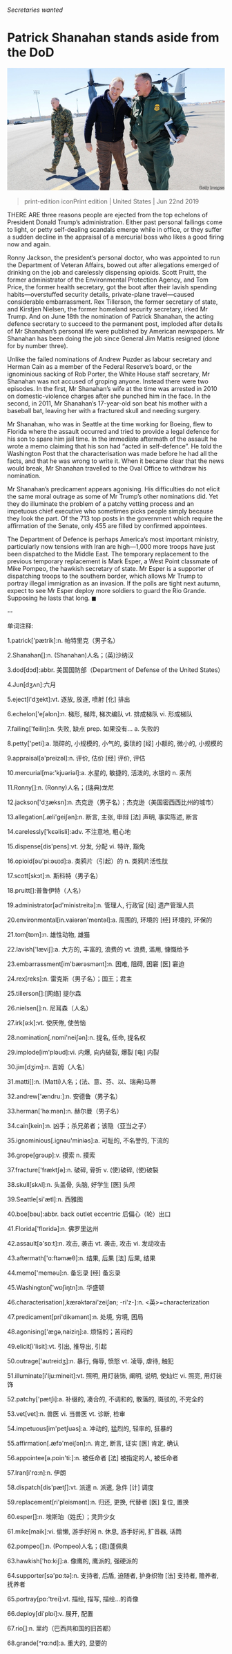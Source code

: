 ###### Secretaries wanted

# Patrick Shanahan stands aside from the DoD 

![image](images/20190622_USP002_1.jpg) 

> print-edition iconPrint edition | United States | Jun 22nd 2019 

THERE ARE three reasons people are ejected from the top echelons of President Donald Trump’s administration. Either past personal failings come to light, or petty self-dealing scandals emerge while in office, or they suffer a sudden decline in the appraisal of a mercurial boss who likes a good firing now and again. 

Ronny Jackson, the president’s personal doctor, who was appointed to run the Department of Veteran Affairs, bowed out after allegations emerged of drinking on the job and carelessly dispensing opioids. Scott Pruitt, the former administrator of the Environmental Protection Agency, and Tom Price, the former health secretary, got the boot after their lavish spending habits—overstuffed security details, private-plane travel—caused considerable embarrassment. Rex Tillerson, the former secretary of state, and Kirstjen Nielsen, the former homeland security secretary, irked Mr Trump. And on June 18th the nomination of Patrick Shanahan, the acting defence secretary to succeed to the permanent post, imploded after details of Mr Shanahan’s personal life were published by American newspapers. Mr Shanahan has been doing the job since General Jim Mattis resigned (done for by number three). 

Unlike the failed nominations of Andrew Puzder as labour secretary and Herman Cain as a member of the Federal Reserve’s board, or the ignominious sacking of Rob Porter, the White House staff secretary, Mr Shanahan was not accused of groping anyone. Instead there were two episodes. In the first, Mr Shanahan’s wife at the time was arrested in 2010 on domestic-violence charges after she punched him in the face. In the second, in 2011, Mr Shanahan’s 17-year-old son beat his mother with a baseball bat, leaving her with a fractured skull and needing surgery. 

Mr Shanahan, who was in Seattle at the time working for Boeing, flew to Florida where the assault occurred and tried to provide a legal defence for his son to spare him jail time. In the immediate aftermath of the assault he wrote a memo claiming that his son had “acted in self-defence”. He told the Washington Post that the characterisation was made before he had all the facts, and that he was wrong to write it. When it became clear that the news would break, Mr Shanahan travelled to the Oval Office to withdraw his nomination. 

Mr Shanahan’s predicament appears agonising. His difficulties do not elicit the same moral outrage as some of Mr Trump’s other nominations did. Yet they do illuminate the problem of a patchy vetting process and an impetuous chief executive who sometimes picks people simply because they look the part. Of the 713 top posts in the government which require the affirmation of the Senate, only 455 are filled by confirmed appointees. 

The Department of Defence is perhaps America’s most important ministry, particularly now tensions with Iran are high—1,000 more troops have just been dispatched to the Middle East. The temporary replacement to the previous temporary replacement is Mark Esper, a West Point classmate of Mike Pompeo, the hawkish secretary of state. Mr Esper is a supporter of dispatching troops to the southern border, which allows Mr Trump to portray illegal immigration as an invasion. If the polls are tight next autumn, expect to see Mr Esper deploy more soldiers to guard the Rio Grande. Supposing he lasts that long. ◼ 

-- 

 单词注释:

1.patrick['pætrik]:n. 帕特里克（男子名） 

2.Shanahan[]:n. (Shanahan)人名；(英)沙纳汉 

3.dod[dɔd]:abbr. 美国国防部（Department of Defense of the United States） 

4.Jun[dʒʌn]:六月 

5.eject[i'dʒekt]:vt. 逐放, 放逐, 喷射 [化] 排出 

6.echelon['eʃәlɒn]:n. 梯形, 梯阵, 梯次编队 vt. 排成梯队 vi. 形成梯队 

7.failing['feiliŋ]:n. 失败, 缺点 prep. 如果没有... a. 失败的 

8.petty['peti]:a. 琐碎的, 小规模的, 小气的, 委琐的 [经] 小额的, 微小的, 小规模的 

9.appraisal[ә'preizәl]:n. 评价, 估价 [经] 评价, 评估 

10.mercurial[mә:'kjuәriәl]:a. 水星的, 敏捷的, 活泼的, 水银的 n. 汞剂 

11.Ronny[]:n. (Ronny)人名；(瑞典)龙尼 

12.jackson['dʒæksn]:n. 杰克逊（男子名）；杰克逊（美国密西西比州的城市） 

13.allegation[.æli'geiʃәn]:n. 断言, 主张, 申辩 [法] 声明, 事实陈述, 断言 

14.carelessly['kєәlisli]:adv. 不注意地, 粗心地 

15.dispense[dis'pens]:vt. 分发, 分配 vi. 特许, 豁免 

16.opioid[əʊ'pi:əʊɪd]:a. 类鸦片（引起）的 n. 类鸦片活性肽 

17.scott[skɔt]:n. 斯科特（男子名） 

18.pruitt[]:普鲁伊特（人名） 

19.administrator[әd'ministreitә]:n. 管理人, 行政官 [经] 遗产管理人员 

20.environmental[in.vaiәrәn'mentәl]:a. 周围的, 环境的 [经] 环境的, 环保的 

21.tom[tɒm]:n. 雄性动物, 雄猫 

22.lavish['læviʃ]:a. 大方的, 丰富的, 浪费的 vt. 浪费, 滥用, 慷慨给予 

23.embarrassment[im'bærәsmәnt]:n. 困难, 阻碍, 困窘 [医] 窘迫 

24.rex[reks]:n. 雷克斯（男子名）；国王；君主 

25.tillerson[]:[网络] 提尔森 

26.nielsen[]:n. 尼耳森（人名） 

27.irk[ә:k]:vt. 使厌倦, 使苦恼 

28.nomination[.nɒmi'neiʃәn]:n. 提名, 任命, 提名权 

29.implode[im'plәud]:vi. 内爆, 向内破裂, 爆裂 [电] 内裂 

30.jim[dʒim]:n. 吉姆（人名） 

31.matti[]:n. (Matti)人名；(法、意、芬、以、瑞典)马蒂 

32.andrew['ændru:]:n. 安德鲁（男子名） 

33.herman['hә:mәn]:n. 赫尔曼（男子名） 

34.cain[kein]:n. 凶手；杀兄弟者；该隐（亚当之子） 

35.ignominious[.ignәu'miniәs]:a. 可耻的, 不名誉的, 下流的 

36.grope[grәup]:v. 摸索 n. 摸索 

37.fracture['fræktʃә]:n. 破碎, 骨折 v. (使)破碎, (使)破裂 

38.skull[skʌl]:n. 头盖骨, 头脑, 好学生 [医] 头颅 

39.Seattle[si'ætl]:n. 西雅图 

40.boe[bəu]:abbr. back outlet eccentric 后偏心（轮）出口 

41.Florida['flɒridә]:n. 佛罗里达州 

42.assault[ә'sɒ:t]:n. 攻击, 袭击 vt. 袭击, 攻击 vi. 发动攻击 

43.aftermath['ɑ:ftәmæθ]:n. 结果, 后果 [法] 后果, 结果 

44.memo['memәu]:n. 备忘录 [经] 备忘录 

45.Washington['wɒʃiŋtn]:n. 华盛顿 

46.characterisation[,kærәktәrai'zeiʃən; -ri'z-]:n. <英>=characterization 

47.predicament[pri'dikәmәnt]:n. 处境, 穷境, 困局 

48.agonising['æɡə,naiziŋ]:a. 烦恼的；苦闷的 

49.elicit[i'lisit]:vt. 引出, 推导出, 引起 

50.outrage['autreidʒ]:n. 暴行, 侮辱, 愤怒 vt. 凌辱, 虐待, 触犯 

51.illuminate[i'lju:mineit]:vt. 照明, 用灯装饰, 阐明, 说明, 使灿烂 vi. 照亮, 用灯装饰 

52.patchy['pætʃi]:a. 补缀的, 凑合的, 不调和的, 散落的, 斑驳的, 不完全的 

53.vet[vet]:n. 兽医 vi. 当兽医 vt. 诊断, 检审 

54.impetuous[im'petʃuәs]:a. 冲动的, 猛烈的, 轻率的, 狂暴的 

55.affirmation[.æfә'meiʃәn]:n. 肯定, 断言, 证实 [医] 肯定, 确认 

56.appointee[ә.pɒin'ti:]:n. 被任命者 [法] 被指定的人, 被任命者 

57.Iran[i'rɑ:n]:n. 伊朗 

58.dispatch[dis'pætʃ]:vt. 派遣 n. 派遣, 急件 [计] 调度 

59.replacement[ri'pleismәnt]:n. 归还, 更换, 代替者 [医] 复位, 置换 

60.esper[]:n. 埃斯珀（姓氏）；灵异少女 

61.mike[maik]:vi. 偷懒, 游手好闲 n. 休息, 游手好闲, 扩音器, 话筒 

62.pompeo[]:n. (Pompeo)人名；(意)蓬佩奥 

63.hawkish['hɒ:kiʃ]:a. 像鹰的, 鹰派的, 强硬派的 

64.supporter[sә'pɒ:tә]:n. 支持者, 后盾, 迫随者, 护身织物 [法] 支持者, 赡养者, 抚养者 

65.portray[pɒ:'trei]:vt. 描绘, 描写, 描绘...的肖像 

66.deploy[di'plɒi]:v. 展开, 配置 

67.rio[]:n. 里约（巴西共和国的旧首都） 

68.grande[^rɑ:nd]:a. 重大的, 显要的 

